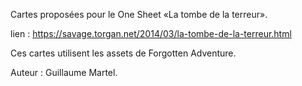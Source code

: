 Cartes proposées pour le One Sheet «La tombe de la terreur».

lien : https://savage.torgan.net/2014/03/la-tombe-de-la-terreur.html

Ces cartes utilisent les assets de Forgotten Adventure.

Auteur : Guillaume Martel.